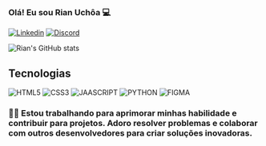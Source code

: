 ### Olá! Eu sou Rian Uchôa 💻

[![Linkedin](  https://img.shields.io/badge/LinkedIn-0077B5?style=for-the-badge&logo=linkedin&logoColor=white)](https://www.linkedin.com/in/rian-uchôa-6007b72aa/) 
[![Discord](  https://img.shields.io/badge/Discord-7289DA?style=for-the-badge&logo=discord&logoColor=white)](https://discord.gg/RXpvQMeE)

![Rian's GitHub stats](https://github-readme-stats.vercel.app/api?username=uchoacode&show_icons=true&theme=radical)

## Tecnologias

![HTML5](  https://img.shields.io/badge/HTML5-E34F26?style=for-the-badge&logo=html5&logoColor=white) 
![CSS3]( https://img.shields.io/badge/CSS3-1572B6?style=for-the-badge&logo=css3&logoColor=white) 
![JAASCRIPT](  https://img.shields.io/badge/JavaScript-F7DF1E?style=for-the-badge&logo=javascript&logoColor=black) 
![PYTHON](  https://img.shields.io/badge/Python-14354C?style=for-the-badge&logo=python&logoColor=white) 
![FIGMA]( https://img.shields.io/badge/Figma-F24E1E?style=for-the-badge&logo=figma&logoColor=white) 

### 👨‍💻 Estou trabalhando para aprimorar minhas habilidade e contribuir para projetos. Adoro resolver problemas e colaborar com outros desenvolvedores para criar soluções inovadoras.
